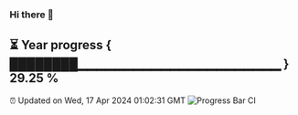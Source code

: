 ### Hi there 👋
⏳ Year progress { ████████▁▁▁▁▁▁▁▁▁▁▁▁▁▁▁▁▁▁▁▁▁▁ } 29.25 %
---
⏰ Updated on Wed, 17 Apr 2024 01:02:31 GMT
![Progress Bar CI](https://github.com/liununu/liununu/workflows/Progress%20Bar%20CI/badge.svg)
